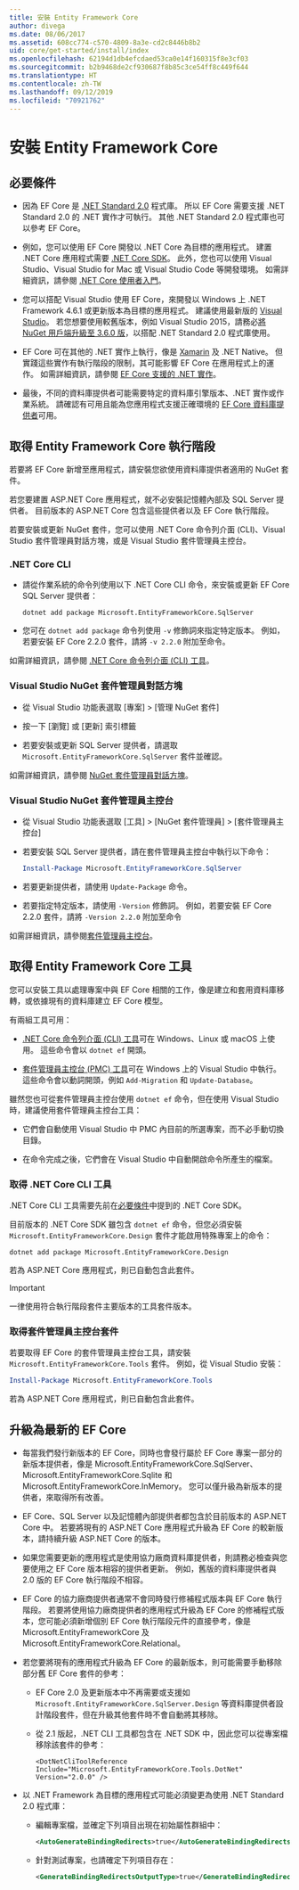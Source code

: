 ```yaml
---
title: 安裝 Entity Framework Core
author: divega
ms.date: 08/06/2017
ms.assetid: 608cc774-c570-4809-8a3e-cd2c8446b8b2
uid: core/get-started/install/index
ms.openlocfilehash: 62194d1db4efcdaed53ca0e14f160315f8e3cf03
ms.sourcegitcommit: b2b9468de2cf930687f8b85c3ce54ff8c449f644
ms.translationtype: HT
ms.contentlocale: zh-TW
ms.lasthandoff: 09/12/2019
ms.locfileid: "70921762"
---
```

# <a name="installing-entity-framework-core"></a>安裝 Entity Framework Core

## <a name="prerequisites"></a>必要條件

* 因為 EF Core 是 [.NET Standard 2.0](/dotnet/standard/net-standard) 程式庫。 所以 EF Core 需要支援 .NET Standard 2.0 的 .NET 實作才可執行。 其他 .NET Standard 2.0 程式庫也可以參考 EF Core。 

* 例如，您可以使用 EF Core 開發以 .NET Core 為目標的應用程式。 建置 .NET Core 應用程式需要 [.NET Core SDK](https://dotnet.microsoft.com/download)。 此外，您也可以使用 Visual Studio、Visual Studio for Mac 或 Visual Studio Code 等開發環境。 如需詳細資訊，請參閱 [.NET Core 使用者入門](/dotnet/core/get-started)。

* 您可以搭配 Visual Studio 使用 EF Core，來開發以 Windows 上 .NET Framework 4.6.1 或更新版本為目標的應用程式。 建議使用最新版的 [Visual Studio](https://visualstudio.microsoft.com/vs)。 若您想要使用較舊版本，例如 Visual Studio 2015，請務必[將 NuGet 用戶端升級至 3.6.0 版](https://www.nuget.org/downloads)，以搭配 .NET Standard 2.0 程式庫使用。

* EF Core 可在其他的 .NET 實作上執行，像是 [Xamarin](https://dotnet.microsoft.com/apps/xamarin) 及 .NET Native。 但實踐這些實作有執行階段的限制，其可能影響 EF Core 在應用程式上的運作。 如需詳細資訊，請參閱 [EF Core 支援的 .NET 實作](xref:core/platforms/index)。

* 最後，不同的資料庫提供者可能需要特定的資料庫引擎版本、.NET 實作或作業系統。 請確認有可用且能為您應用程式支援正確環境的 [EF Core 資料庫提供者](xref:core/providers/index)可用。

## <a name="get-the-entity-framework-core-runtime"></a>取得 Entity Framework Core 執行階段

若要將 EF Core 新增至應用程式，請安裝您欲使用資料庫提供者適用的 NuGet 套件。

若您要建置 ASP.NET Core 應用程式，就不必安裝記憶體內部及 SQL Server 提供者。 目前版本的 ASP.NET Core 包含這些提供者以及 EF Core 執行階段。  

若要安裝或更新 NuGet 套件，您可以使用 .NET Core 命令列介面 (CLI)、Visual Studio 套件管理員對話方塊，或是 Visual Studio 套件管理員主控台。

### <a name="net-core-cli"></a>.NET Core CLI

* 請從作業系統的命令列使用以下 .NET Core CLI 命令，來安裝或更新 EF Core SQL Server 提供者：

  ``` Console
  dotnet add package Microsoft.EntityFrameworkCore.SqlServer
  ```

* 您可在 `dotnet add package` 命令列使用 `-v` 修飾詞來指定特定版本。 例如，若要安裝 EF Core 2.2.0 套件，請將 `-v 2.2.0` 附加至命令。

如需詳細資訊，請參閱 [.NET Core 命令列介面 (CLI) 工具](/dotnet/core/tools/)。

### <a name="visual-studio-nuget-package-manager-dialog"></a>Visual Studio NuGet 套件管理員對話方塊

* 從 Visual Studio 功能表選取 [專案] > [管理 NuGet 套件] 

* 按一下 [瀏覽]  或 [更新]  索引標籤

* 若要安裝或更新 SQL Server 提供者，請選取 `Microsoft.EntityFrameworkCore.SqlServer` 套件並確認。

如需詳細資訊，請參閱 [NuGet 套件管理員對話方塊](/nuget/tools/package-manager-ui)。

### <a name="visual-studio-nuget-package-manager-console"></a>Visual Studio NuGet 套件管理員主控台

* 從 Visual Studio 功能表選取 [工具] > [NuGet 套件管理員] > [套件管理員主控台] 

* 若要安裝 SQL Server 提供者，請在套件管理員主控台中執行以下命令：

  ``` PowerShell  
  Install-Package Microsoft.EntityFrameworkCore.SqlServer
  ```
* 若要更新提供者，請使用 `Update-Package` 命令。

* 若要指定特定版本，請使用 `-Version` 修飾詞。 例如，若要安裝 EF Core 2.2.0 套件，請將 `-Version 2.2.0` 附加至命令

如需詳細資訊，請參閱[套件管理員主控台](/nuget/tools/package-manager-console)。

## <a name="get-the-entity-framework-core-tools"></a>取得 Entity Framework Core 工具

您可以安裝工具以處理專案中與 EF Core 相關的工作，像是建立和套用資料庫移轉，或依據現有的資料庫建立 EF Core 模型。

有兩組工具可用：

* [.NET Core 命令列介面 (CLI) 工具](xref:core/miscellaneous/cli/dotnet)可在 Windows、Linux 或 macOS 上使用。 這些命令會以 `dotnet ef` 開頭。 

* [套件管理員主控台 (PMC) 工具](xref:core/miscellaneous/cli/powershell)可在 Windows 上的 Visual Studio 中執行。 這些命令會以動詞開頭，例如 `Add-Migration` 和 `Update-Database`。

雖然您也可從套件管理員主控台使用 `dotnet ef` 命令，但在使用 Visual Studio 時，建議使用套件管理員主控台工具：

* 它們會自動使用 Visual Studio 中 PMC 內目前的所選專案，而不必手動切換目錄。  

* 在命令完成之後，它們會在 Visual Studio 中自動開啟命令所產生的檔案。

<a name="cli"></a>

### <a name="get-the-net-core-cli-tools"></a>取得 .NET Core CLI 工具

.NET Core CLI 工具需要先前在[必要條件](#prerequisites)中提到的 .NET Core SDK。

目前版本的 .NET Core SDK 雖包含 `dotnet ef` 命令，但您必須安裝 `Microsoft.EntityFrameworkCore.Design` 套件才能啟用特殊專案上的命令：

``` Console 
dotnet add package Microsoft.EntityFrameworkCore.Design 
``` 

若為 ASP.NET Core 應用程式，則已自動包含此套件。

> [!IMPORTANT]      
> 一律使用符合執行階段套件主要版本的工具套件版本。

### <a name="get-the-package-manager-console-tools"></a>取得套件管理員主控台套件

若要取得 EF Core 的套件管理員主控台工具，請安裝 `Microsoft.EntityFrameworkCore.Tools` 套件。 例如，從 Visual Studio 安裝：

``` PowerShell  
Install-Package Microsoft.EntityFrameworkCore.Tools
``` 

若為 ASP.NET Core 應用程式，則已自動包含此套件。

## <a name="upgrading-to-the-latest-ef-core"></a>升級為最新的 EF Core

* 每當我們發行新版本的 EF Core，同時也會發行屬於 EF Core 專案一部分的新版本提供者，像是 Microsoft.EntityFrameworkCore.SqlServer、Microsoft.EntityFrameworkCore.Sqlite 和 Microsoft.EntityFrameworkCore.InMemory。 您可以僅升級為新版本的提供者，來取得所有改善。 

* EF Core、SQL Server 以及記憶體內部提供者都包含於目前版本的 ASP.NET Core 中。 若要將現有的 ASP.NET Core 應用程式升級為 EF Core 的較新版本，請持續升級 ASP.NET Core 的版本。

* 如果您需要更新的應用程式是使用協力廠商資料庫提供者，則請務必檢查與您要使用之 EF Core 版本相容的提供者更新。 例如，舊版的資料庫提供者與 2.0 版的 EF Core 執行階段不相容。

* EF Core 的協力廠商提供者通常不會同時發行修補程式版本與 EF Core 執行階段。 若要將使用協力廠商提供者的應用程式升級為 EF Core 的修補程式版本，您可能必須新增個別 EF Core 執行階段元件的直接參考，像是 Microsoft.EntityFrameworkCore 及 Microsoft.EntityFrameworkCore.Relational。

* 若您要將現有的應用程式升級為 EF Core 的最新版本，則可能需要手動移除部分舊 EF Core 套件的參考：

  * EF Core 2.0 及更新版本中不再需要或支援如 `Microsoft.EntityFrameworkCore.SqlServer.Design` 等資料庫提供者設計階段套件，但在升級其他套件時不會自動將其移除。

  * 從 2.1 版起，.NET CLI 工具都包含在 .NET SDK 中，因此您可以從專案檔移除該套件的參考：

    ```
    <DotNetCliToolReference Include="Microsoft.EntityFrameworkCore.Tools.DotNet" Version="2.0.0" />
    ```

* 以 .NET Framework 為目標的應用程式可能必須變更為使用 .NET Standard 2.0 程式庫：

  * 編輯專案檔，並確定下列項目出現在初始屬性群組中：

    ``` xml
    <AutoGenerateBindingRedirects>true</AutoGenerateBindingRedirects>
    ```

  * 針對測試專案，也請確定下列項目存在：

    ``` xml
    <GenerateBindingRedirectsOutputType>true</GenerateBindingRedirectsOutputType>
    ```
